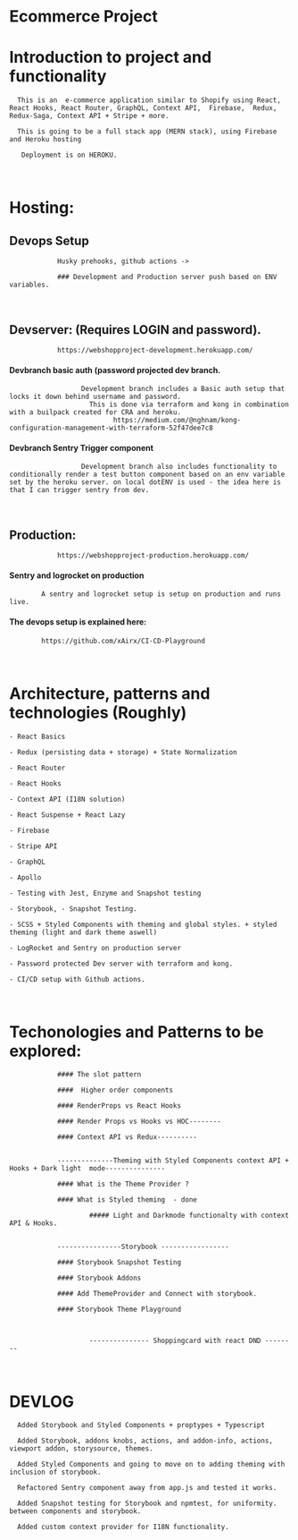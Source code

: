 # Ecommerce Project

# Introduction to project and functionality

      This is an  e-commerce application similar to Shopify using React, React Hooks, React Router, GraphQL, Context API,  Firebase,  Redux, Redux-Saga, Context API + Stripe + more.

      This is going to be a full stack app (MERN stack), using Firebase and Heroku hosting

       Deployment is on HEROKU.

&nbsp;
&nbsp;
&nbsp;
&nbsp;
&nbsp;
&nbsp;
&nbsp;
&nbsp;

# Hosting:

## Devops Setup

                Husky prehooks, github actions ->

                ### Development and Production server push based on ENV variables.
                
                
&nbsp;
&nbsp;
&nbsp;
&nbsp;
&nbsp;
&nbsp;
&nbsp;
&nbsp;                

## Devserver: (Requires LOGIN and password).

                https://webshopproject-development.herokuapp.com/


#### Devbranch basic auth (password projected dev branch.

                      Development branch includes a Basic auth setup that locks it down behind username and password.
                        This is done via terraform and kong in combination with a builpack created for CRA and heroku.
                              https://medium.com/@nghnam/kong-configuration-management-with-terraform-52f47dee7c8



#### Devbranch Sentry Trigger component

                      Development branch also includes functionality to conditionally render a test button component based on an env variable set by the heroku server. on local dotENV is used - the idea here is that I can trigger sentry from dev.
&nbsp;
&nbsp;
&nbsp;
&nbsp;
&nbsp;
&nbsp;
&nbsp;
&nbsp;
## Production:

                https://webshopproject-production.herokuapp.com/


#### Sentry and logrocket on production

            A sentry and logrocket setup is setup on production and runs live.
            

#### The devops setup is explained here:

            https://github.com/xAirx/CI-CD-Playground



&nbsp;
&nbsp;
&nbsp;
&nbsp;
&nbsp;
&nbsp;
&nbsp;
&nbsp;

# Architecture, patterns and technologies (Roughly)

    - React Basics
    
    - Redux (persisting data + storage) + State Normalization  

    - React Router

    - React Hooks

    - Context API (I18N solution)

    - React Suspense + React Lazy

    - Firebase

    - Stripe API

    - GraphQL

    - Apollo
    
    - Testing with Jest, Enzyme and Snapshot testing
    
    - Storybook, - Snapshot Testing.
    
    - SCSS + Styled Components with theming and global styles. + styled theming (light and dark theme aswell)
        
    - LogRocket and Sentry on production server
    
    - Password protected Dev server with terraform and kong.
    
    - CI/CD setup with Github actions. 
    
&nbsp;
&nbsp;
&nbsp;
&nbsp;
&nbsp;
&nbsp;
&nbsp;
&nbsp;


# Techonologies and Patterns to be explored:


				#### The slot pattern

				####  Higher order components
			
				#### RenderProps vs React Hooks 

				#### Render Props vs Hooks vs HOC-------- 

				#### Context API vs Redux----------
                        
                        
				--------------Theming with Styled Components context API + Hooks + Dark light  mode---------------

				#### What is the Theme Provider ?

				#### What is Styled theming  - done
                              
                        ##### Light and Darkmode functionalty with context API & Hooks.
                           

				----------------Storybook -----------------

				#### Storybook Snapshot Testing

				#### Storybook Addons

				#### Add ThemeProvider and Connect with storybook.

				#### Storybook Theme Playground
                        
                        
                        
                        --------------- Shoppingcard with react DND --------



&nbsp;
&nbsp;


# DEVLOG

      Added Storybook and Styled Components + proptypes + Typescript

      Added Storybook, addons knobs, actions, and addon-info, actions, viewport addon, storysource, themes.

      Added Styled Components and going to move on to adding theming with inclusion of storybook.

      Refactored Sentry component away from app.js and tested it works.

      Added Snapshot testing for Storybook and npmtest, for uniformity. between components and storybook.
      
      Added custom context provider for I18N functionality.
      
      
